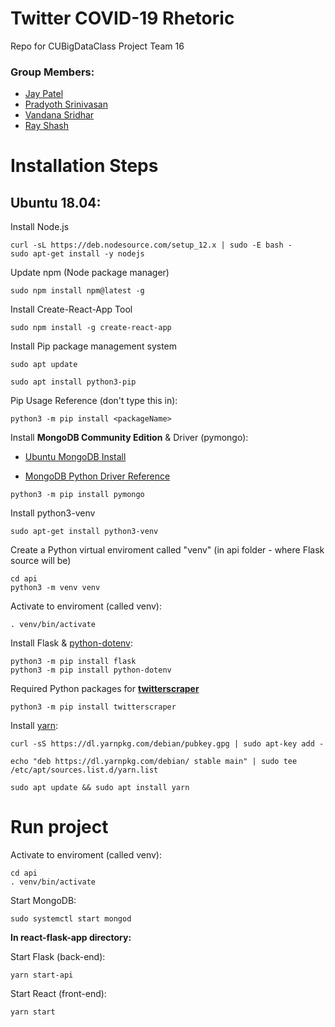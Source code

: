 # Twitter COVID-19 Rhetoric
Repo for CUBigDataClass Project Team 16

### Group Members:
- [Jay Patel](https://github.com/jaykpatel1996)
- [Pradyoth Srinivasan](https://github.com/Pradyoth)
- [Vandana Sridhar](https://github.com/vandana28)
- [Ray Shash](https://github.com/Blackbird002)

# Installation Steps

## Ubuntu 18.04:

Install Node.js
```
curl -sL https://deb.nodesource.com/setup_12.x | sudo -E bash -
sudo apt-get install -y nodejs
```

Update npm (Node package manager)
```
sudo npm install npm@latest -g
```

Install Create-React-App Tool
```
sudo npm install -g create-react-app
```

Install Pip package management system 
```
sudo apt update

sudo apt install python3-pip

```

Pip Usage Reference (don't type this in):
```
python3 -m pip install <packageName>
```

Install **MongoDB Community Edition** & Driver (pymongo):
- [Ubuntu MongoDB Install](https://docs.mongodb.com/manual/tutorial/install-mongodb-on-ubuntu/)

- [MongoDB Python Driver Reference](https://api.mongodb.com/python/current/tutorial.html)

```
python3 -m pip install pymongo
```

Install python3-venv
```
sudo apt-get install python3-venv
```

Create a Python virtual enviroment called "venv" (in api folder - where Flask source will be)
```
cd api
python3 -m venv venv
```

Activate to enviroment (called venv):
```
. venv/bin/activate
```

Install Flask & [python-dotenv](https://pypi.org/project/python-dotenv/):
```
python3 -m pip install flask
python3 -m pip install python-dotenv
```

Required Python packages for [**twitterscraper**](https://github.com/taspinar/twitterscraper)
```
python3 -m pip install twitterscraper
```

Install [yarn](https://classic.yarnpkg.com/en/docs/install/#debian-stable):
```
curl -sS https://dl.yarnpkg.com/debian/pubkey.gpg | sudo apt-key add -

echo "deb https://dl.yarnpkg.com/debian/ stable main" | sudo tee /etc/apt/sources.list.d/yarn.list

sudo apt update && sudo apt install yarn

```

# Run project

Activate to enviroment (called venv):
```
cd api
. venv/bin/activate
```

Start MongoDB:
```
sudo systemctl start mongod
```

**In react-flask-app directory:**

Start Flask (back-end):
```
yarn start-api
```

Start React (front-end):
```
yarn start
```
